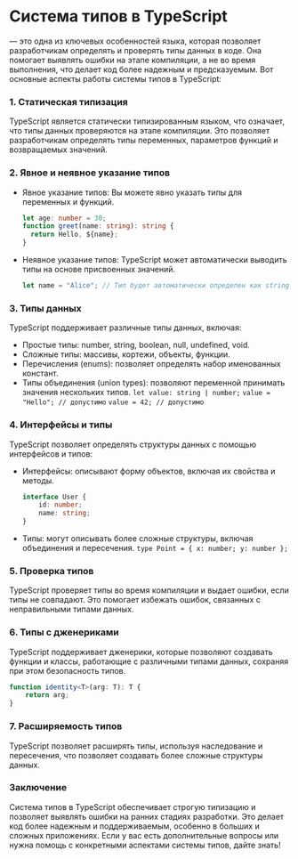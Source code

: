 # Система типов в TypeScript 

— это одна из ключевых особенностей языка, которая позволяет разработчикам определять и проверять типы данных в коде. Она помогает выявлять ошибки на этапе компиляции, а не во время выполнения, что делает код более надежным и предсказуемым. Вот основные аспекты работы системы типов в TypeScript:

### 1. Статическая типизация

TypeScript является статически типизированным языком, что означает, что типы данных проверяются на этапе компиляции. Это позволяет разработчикам определять типы переменных, параметров функций и возвращаемых значений.

### 2. Явное и неявное указание типов

- Явное указание типов: Вы можете явно указать типы для переменных и функций.
  ```ts
  let age: number = 30;
  function greet(name: string): string {
    return Hello, ${name};
  }
  ```


- Неявное указание типов: TypeScript может автоматически выводить типы на основе присвоенных значений.
  ```ts
  let name = "Alice"; // Тип будет автоматически определен как string
    ```

### 3. Типы данных

TypeScript поддерживает различные типы данных, включая:

- Простые типы: number, string, boolean, null, undefined, void.
- Сложные типы: массивы, кортежи, объекты, функции.
- Перечисления (enums): позволяет определять набор именованных констант.
- Типы объединения (union types): позволяют переменной принимать значения нескольких типов.
  `let value: string | number;`
  `value = "Hello"; // допустимо`
  `value = 42; // допустимо`


### 4. Интерфейсы и типы

TypeScript позволяет определять структуры данных с помощью интерфейсов и типов:

- Интерфейсы: описывают форму объектов, включая их свойства и методы.
  ```ts
  interface User {
      id: number;
      name: string;
  }
  ```


- Типы: могут описывать более сложные структуры, включая объединения и пересечения.
  `type Point = { x: number; y: number };`


### 5. Проверка типов

TypeScript проверяет типы во время компиляции и выдает ошибки, если типы не совпадают. Это помогает избежать ошибок, связанных с неправильными типами данных.

### 6. Типы с дженериками

TypeScript поддерживает дженерики, которые позволяют создавать функции и классы, работающие с различными типами данных, сохраняя при этом безопасность типов.

```ts
function identity<T>(arg: T): T {
    return arg;
}
```

### 7. Расширяемость типов

TypeScript позволяет расширять типы, используя наследование и пересечения, что позволяет создавать более сложные структуры данных.

### Заключение

Система типов в TypeScript обеспечивает строгую типизацию и позволяет выявлять ошибки на ранних стадиях разработки. Это делает код более надежным и поддерживаемым, особенно в больших и сложных приложениях. Если у вас есть дополнительные вопросы или нужна помощь с конкретными аспектами системы типов, дайте знать!